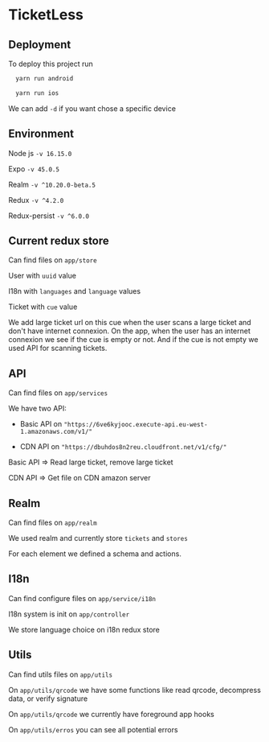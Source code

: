 # TicketLess

## Deployment

To deploy this project run

```bash
  yarn run android
```
```bash
  yarn run ios
```

We can add `-d` if you want chose a specific device

## Environment

Node js `-v 16.15.0`

Expo `-v 45.0.5`

Realm `-v ^10.20.0-beta.5`

Redux `-v ^4.2.0`

Redux-persist `-v ^6.0.0`

## Current redux store

Can find files on `app/store`

User with `uuid` value

I18n with `languages` and `language` values

Ticket with `cue` value

We add large ticket url on this cue when the user scans a large ticket and don't have internet connexion.
On the app, when the user has an internet connexion we see if the cue is empty or not. And if the cue is not empty we used API for scanning tickets.

## API

Can find files on `app/services`

We have two API:

* Basic API on `"https://6ve6kyjooc.execute-api.eu-west-1.amazonaws.com/v1/"`

* CDN API on `"https://dbuhdos8n2reu.cloudfront.net/v1/cfg/"`

Basic API => Read large ticket, remove large ticket

CDN API => Get file on CDN amazon server

## Realm

Can find files on `app/realm`

We used realm and currently store `tickets` and `stores`

For each element we defined a schema and actions.

## I18n

Can find configure files on `app/service/i18n`

I18n system is init on `app/controller`

We store language choice on i18n redux store

## Utils

Can find utils files on `app/utils`

On `app/utils/qrcode` we have some functions like read qrcode, decompress data, or verify signature

On `app/utils/qrcode` we currently have foreground app hooks

On `app/utils/erros` you can see all potential errors

